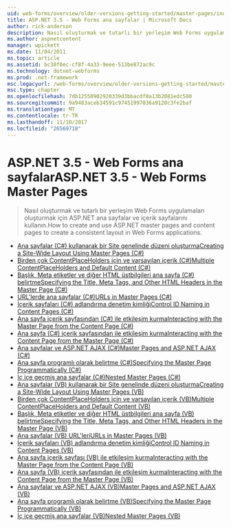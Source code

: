 ```yaml
---
uid: web-forms/overview/older-versions-getting-started/master-pages/index
title: ASP.NET 3.5 - Web Forms ana sayfalar | Microsoft Docs
author: rick-anderson
description: Nasıl oluşturmak ve tutarlı bir yerleşim Web Forms uygulamaları oluşturmak için ASP.NET ana sayfalar ve içerik sayfalarını kullanın.
ms.author: aspnetcontent
manager: wpickett
ms.date: 11/04/2011
ms.topic: article
ms.assetid: bc30f0ec-cf8f-4a33-9eee-513be872ac9c
ms.technology: dotnet-webforms
ms.prod: .net-framework
msc.legacyurl: /web-forms/overview/older-versions-getting-started/master-pages
msc.type: chapter
ms.openlocfilehash: 7db12550902920339d3bbacdf0a13b2081edc580
ms.sourcegitcommit: 9a9483aceb34591c97451997036a9120c3fe2baf
ms.translationtype: MT
ms.contentlocale: tr-TR
ms.lasthandoff: 11/10/2017
ms.locfileid: "26569718"
---
```

<a name="aspnet-35---web-forms-master-pages"></a><span data-ttu-id="3003e-103">ASP.NET 3.5 - Web Forms ana sayfalar</span><span class="sxs-lookup"><span data-stu-id="3003e-103">ASP.NET 3.5 - Web Forms Master Pages</span></span>
====================
> <span data-ttu-id="3003e-104">Nasıl oluşturmak ve tutarlı bir yerleşim Web Forms uygulamaları oluşturmak için ASP.NET ana sayfalar ve içerik sayfalarını kullanın.</span><span class="sxs-lookup"><span data-stu-id="3003e-104">How to create and use ASP.NET master pages and content pages to create a consistent layout in Web Forms applications.</span></span>


- [<span data-ttu-id="3003e-105">Ana sayfalar (C#) kullanarak bir Site genelinde düzeni oluşturma</span><span class="sxs-lookup"><span data-stu-id="3003e-105">Creating a Site-Wide Layout Using Master Pages (C#)</span></span>](creating-a-site-wide-layout-using-master-pages-cs.md)
- [<span data-ttu-id="3003e-106">Birden çok ContentPlaceHolders için ve varsayılan içerik (C#)</span><span class="sxs-lookup"><span data-stu-id="3003e-106">Multiple ContentPlaceHolders and Default Content (C#)</span></span>](multiple-contentplaceholders-and-default-content-cs.md)
- [<span data-ttu-id="3003e-107">Başlık, Meta etiketler ve diğer HTML üstbilgileri ana sayfa (C#) belirtme</span><span class="sxs-lookup"><span data-stu-id="3003e-107">Specifying the Title, Meta Tags, and Other HTML Headers in the Master Page (C#)</span></span>](specifying-the-title-meta-tags-and-other-html-headers-in-the-master-page-cs.md)
- [<span data-ttu-id="3003e-108">URL'lerde ana sayfalar (C#)</span><span class="sxs-lookup"><span data-stu-id="3003e-108">URLs in Master Pages (C#)</span></span>](urls-in-master-pages-cs.md)
- [<span data-ttu-id="3003e-109">İçerik sayfaları (C#) adlandırma denetim kimliği</span><span class="sxs-lookup"><span data-stu-id="3003e-109">Control ID Naming in Content Pages (C#)</span></span>](control-id-naming-in-content-pages-cs.md)
- [<span data-ttu-id="3003e-110">Ana sayfa içerik sayfasından (C#) ile etkileşim kurma</span><span class="sxs-lookup"><span data-stu-id="3003e-110">Interacting with the Master Page from the Content Page (C#)</span></span>](interacting-with-the-master-page-from-the-content-page-cs.md)
- [<span data-ttu-id="3003e-111">Ana sayfa (C#) içerik sayfasından ile etkileşim kurma</span><span class="sxs-lookup"><span data-stu-id="3003e-111">Interacting with the Content Page from the Master Page (C#)</span></span>](interacting-with-the-content-page-from-the-master-page-cs.md)
- [<span data-ttu-id="3003e-112">Ana sayfalar ve ASP.NET AJAX (C#)</span><span class="sxs-lookup"><span data-stu-id="3003e-112">Master Pages and ASP.NET AJAX (C#)</span></span>](master-pages-and-asp-net-ajax-cs.md)
- [<span data-ttu-id="3003e-113">Ana sayfa programlı olarak belirtme (C#)</span><span class="sxs-lookup"><span data-stu-id="3003e-113">Specifying the Master Page Programmatically (C#)</span></span>](specifying-the-master-page-programmatically-cs.md)
- [<span data-ttu-id="3003e-114">İç içe geçmiş ana sayfalar (C#)</span><span class="sxs-lookup"><span data-stu-id="3003e-114">Nested Master Pages (C#)</span></span>](nested-master-pages-cs.md)
- [<span data-ttu-id="3003e-115">Ana sayfalar (VB) kullanarak bir Site genelinde düzeni oluşturma</span><span class="sxs-lookup"><span data-stu-id="3003e-115">Creating a Site-Wide Layout Using Master Pages (VB)</span></span>](creating-a-site-wide-layout-using-master-pages-vb.md)
- [<span data-ttu-id="3003e-116">Birden çok ContentPlaceHolders için ve varsayılan içerik (VB)</span><span class="sxs-lookup"><span data-stu-id="3003e-116">Multiple ContentPlaceHolders and Default Content (VB)</span></span>](multiple-contentplaceholders-and-default-content-vb.md)
- [<span data-ttu-id="3003e-117">Başlık, Meta etiketler ve diğer HTML üstbilgileri ana sayfa (VB) belirtme</span><span class="sxs-lookup"><span data-stu-id="3003e-117">Specifying the Title, Meta Tags, and Other HTML Headers in the Master Page (VB)</span></span>](specifying-the-title-meta-tags-and-other-html-headers-in-the-master-page-vb.md)
- [<span data-ttu-id="3003e-118">Ana sayfalar (VB) URL'leri</span><span class="sxs-lookup"><span data-stu-id="3003e-118">URLs in Master Pages (VB)</span></span>](urls-in-master-pages-vb.md)
- [<span data-ttu-id="3003e-119">İçerik sayfaları (VB) adlandırma denetim kimliği</span><span class="sxs-lookup"><span data-stu-id="3003e-119">Control ID Naming in Content Pages (VB)</span></span>](control-id-naming-in-content-pages-vb.md)
- [<span data-ttu-id="3003e-120">Ana sayfa içerik sayfası (VB) ile etkileşim kurma</span><span class="sxs-lookup"><span data-stu-id="3003e-120">Interacting with the Master Page from the Content Page (VB)</span></span>](interacting-with-the-master-page-from-the-content-page-vb.md)
- [<span data-ttu-id="3003e-121">Ana sayfa (VB) içerik sayfasından ile etkileşim kurma</span><span class="sxs-lookup"><span data-stu-id="3003e-121">Interacting with the Content Page from the Master Page (VB)</span></span>](interacting-with-the-content-page-from-the-master-page-vb.md)
- [<span data-ttu-id="3003e-122">Ana sayfalar ve ASP.NET AJAX (VB)</span><span class="sxs-lookup"><span data-stu-id="3003e-122">Master Pages and ASP.NET AJAX (VB)</span></span>](master-pages-and-asp-net-ajax-vb.md)
- [<span data-ttu-id="3003e-123">Ana sayfa programlı olarak belirtme (VB)</span><span class="sxs-lookup"><span data-stu-id="3003e-123">Specifying the Master Page Programmatically (VB)</span></span>](specifying-the-master-page-programmatically-vb.md)
- [<span data-ttu-id="3003e-124">İç içe geçmiş ana sayfalar (VB)</span><span class="sxs-lookup"><span data-stu-id="3003e-124">Nested Master Pages (VB)</span></span>](nested-master-pages-vb.md)
